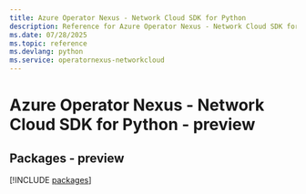 ```yaml
---
title: Azure Operator Nexus - Network Cloud SDK for Python
description: Reference for Azure Operator Nexus - Network Cloud SDK for Python
ms.date: 07/28/2025
ms.topic: reference
ms.devlang: python
ms.service: operatornexus-networkcloud
---
```

# Azure Operator Nexus - Network Cloud SDK for Python - preview
## Packages - preview
[!INCLUDE [packages](operator-nexus---network-cloud-index.md)]